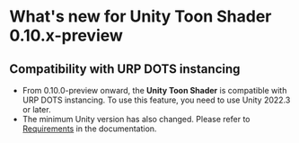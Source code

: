 # What's new for Unity Toon Shader 0.10.x-preview

## Compatibility with URP DOTS instancing 

* From 0.10.0-preview onward, the **Unity Toon Shader** is compatible with URP DOTS instancing. To use this feature, you need to use Unity 2022.3 or later.
* The minimum Unity version has also changed. Please refer to [Requirements](System-Requirements.md) in the documentation.

